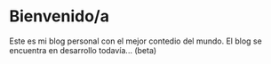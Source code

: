 # Bienvenido/a
Este es mi blog personal con el mejor contedio del mundo.
El blog se encuentra en desarrollo todavía...
(beta)
